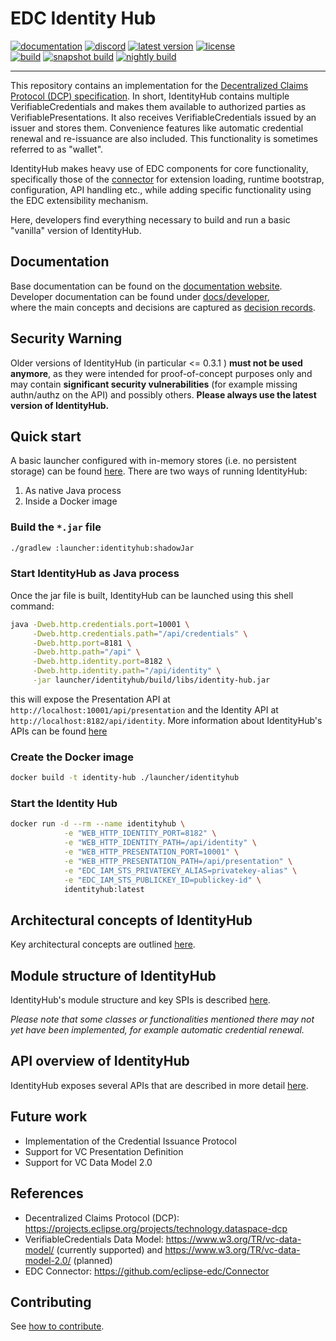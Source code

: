 # EDC Identity Hub

[![documentation](https://img.shields.io/badge/documentation-8A2BE2?style=flat-square)](https://eclipse-edc.github.io)
[![discord](https://img.shields.io/badge/discord-chat-brightgreen.svg?style=flat-square&logo=discord)](https://discord.gg/n4sD9qtjMQ)
[![latest version](https://img.shields.io/maven-central/v/org.eclipse.edc/boot?logo=apache-maven&style=flat-square&label=latest%20version)](https://search.maven.org/artifact/org.eclipse.edc/boot)
[![license](https://img.shields.io/github/license/eclipse-edc/IdentityHub?style=flat-square&logo=apache)](https://www.apache.org/licenses/LICENSE-2.0)
<br>
[![build](https://img.shields.io/github/actions/workflow/status/eclipse-edc/IdentityHub/verify.yaml?branch=main&logo=GitHub&style=flat-square&label=ci)](https://github.com/eclipse-edc/IdentityHub/actions/workflows/verify.yaml?query=branch%3Amain)
[![snapshot build](https://img.shields.io/github/actions/workflow/status/eclipse-edc/IdentityHub/trigger_snapshot.yml?branch=main&logo=GitHub&style=flat-square&label=snapshot-build)](https://github.com/eclipse-edc/IdentityHub/actions/workflows/trigger_snapshot.yml)
[![nightly build](https://img.shields.io/github/actions/workflow/status/eclipse-edc/Identity-Hub/nightly.yml?branch=main&logo=GitHub&style=flat-square&label=nightly-build)](https://github.com/eclipse-edc/IdentityHub/actions/workflows/nightly.yml)

---

This repository contains an implementation for
the [Decentralized Claims Protocol (DCP) specification](https://projects.eclipse.org/projects/technology.dataspace-dcp).
In short, IdentityHub contains multiple VerifiableCredentials and
makes them available to authorized parties as VerifiablePresentations. It also receives VerifiableCredentials issued by
an issuer and stores them. Convenience features like automatic credential renewal and re-issuance are also included.
This functionality is sometimes referred to as "wallet".

IdentityHub makes heavy use of EDC components for core functionality, specifically those of
the [connector](https://github.com/eclipse-edc/Connector) for extension loading, runtime bootstrap, configuration, API
handling etc., while adding specific functionality using the EDC
extensibility mechanism.

Here, developers find everything necessary to build and run a basic "vanilla" version of IdentityHub.

## Documentation

Base documentation can be found on the [documentation website](https://eclipse-edc.github.io). \
Developer documentation can be found under [docs/developer](docs/developer/README.md), \
where the main concepts and decisions are captured as [decision records](docs/developer/decision-records/README.md).

## Security Warning

Older versions of IdentityHub (in particular <= 0.3.1 ) **must not be used anymore**, as they were intended for
proof-of-concept
purposes only and may contain **significant security vulnerabilities** (for example missing authn/authz on the API) and
possibly
others.
**Please always use the latest version of IdentityHub.**

## Quick start

A basic launcher configured with in-memory stores (i.e. no persistent storage) can be
found [here](launcher/identityhub). There are
two ways of running IdentityHub:

1. As native Java process
2. Inside a Docker image

### Build the `*.jar` file

```bash
./gradlew :launcher:identityhub:shadowJar
```

### Start IdentityHub as Java process

Once the jar file is built, IdentityHub can be launched using this shell command:

```bash
java -Dweb.http.credentials.port=10001 \
     -Dweb.http.credentials.path="/api/credentials" \
     -Dweb.http.port=8181 \
     -Dweb.http.path="/api" \
     -Dweb.http.identity.port=8182 \
     -Dweb.http.identity.path="/api/identity" \
     -jar launcher/identityhub/build/libs/identity-hub.jar
```

this will expose the Presentation API at `http://localhost:10001/api/presentation` and the Identity API
at `http://localhost:8182/api/identity`. More information about IdentityHub's APIs can be
found [here](docs/developer/architecture/identityhub-apis.md)

### Create the Docker image

```bash
docker build -t identity-hub ./launcher/identityhub
```

### Start the Identity Hub

```bash
docker run -d --rm --name identityhub \
            -e "WEB_HTTP_IDENTITY_PORT=8182" \
            -e "WEB_HTTP_IDENTITY_PATH=/api/identity" \
            -e "WEB_HTTP_PRESENTATION_PORT=10001" \
            -e "WEB_HTTP_PRESENTATION_PATH=/api/presentation" \
            -e "EDC_IAM_STS_PRIVATEKEY_ALIAS=privatekey-alias" \
            -e "EDC_IAM_STS_PUBLICKEY_ID=publickey-id" \
            identityhub:latest
```

## Architectural concepts of IdentityHub

Key architectural concepts are
outlined [here](docs/developer/architecture/decentralized-claims-protocol/identity.hub.architecture.md).

## Module structure of IdentityHub

IdentityHub's module structure and key SPIs is
described [here](docs/developer/architecture/decentralized-claims-protocol/identity-hub-modules.md).

_Please note that some classes or functionalities mentioned there may not yet have been implemented, for example
automatic credential renewal._

## API overview of IdentityHub

IdentityHub exposes several APIs that are described in more
detail [here](docs/developer/architecture/identityhub-apis.md).

## Future work

- Implementation of the Credential Issuance Protocol
- Support for VC Presentation Definition
- Support for VC Data Model 2.0

## References

- Decentralized Claims Protocol (DCP): https://projects.eclipse.org/projects/technology.dataspace-dcp
- VerifiableCredentials Data Model: https://www.w3.org/TR/vc-data-model/ (currently supported)
  and https://www.w3.org/TR/vc-data-model-2.0/ (planned)
- EDC Connector: https://github.com/eclipse-edc/Connector

## Contributing

See [how to contribute](https://github.com/eclipse-edc/eclipse-edc.github.io/blob/main/CONTRIBUTING.md).
